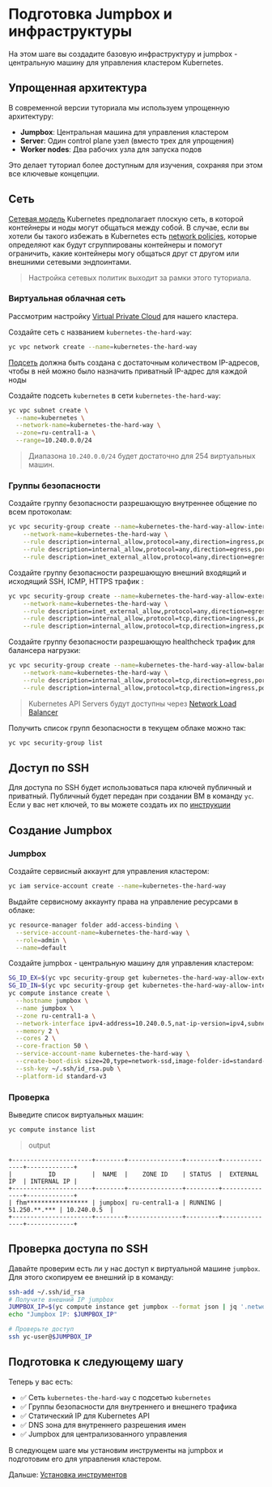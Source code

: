 # Подготовка Jumpbox и инфраструктуры

На этом шаге вы создадите базовую инфраструктуру и jumpbox - центральную машину для управления кластером Kubernetes.

## Упрощенная архитектура

В современной версии туториала мы используем упрощенную архитектуру:

- **Jumpbox**: Центральная машина для управления кластером
- **Server**: Один control plane узел (вместо трех для упрощения)
- **Worker nodes**: Два рабочих узла для запуска подов

Это делает туториал более доступным для изучения, сохраняя при этом все ключевые концепции.

## Сеть

[Сетевая модель](https://kubernetes.io/docs/concepts/cluster-administration/networking/#kubernetes-model) Kubernetes
предполагает плоскую сеть, в которой контейнеры и ноды могут общаться между собой. В случае, если вы хотели бы такого
избежать в Kubernetes
есть [network policies](https://kubernetes.io/docs/concepts/services-networking/network-policies/),
которые определяют как будут сгруппированы контейнеры и помогут ограничить, какие контейнеры могу общаться друг ст
другом или внешними сетевыми эндпоинтами.

> Настройка сетевых политик выходит за рамки этого туториала.

### Виртуальная облачная сеть

Рассмотрим настройку [Virtual Private Cloud](https://cloud.yandex.ru/docs/vpc/concepts/) для нашего кластера.

Создайте сеть с названием `kubernetes-the-hard-way`:

```bash
yc vpc network create --name=kubernetes-the-hard-way
```

[Подсеть](https://cloud.yandex.ru/docs/vpc/concepts/network#subnet) должна быть создана с достаточным количеством
IP-адресов, чтобы в ней можно было назначить приватный IP-адрес для каждой ноды

Создайте подсеть `kubernetes` в сети `kubernetes-the-hard-way`:

```bash
yc vpc subnet create \
  --name=kubernetes \
  --network-name=kubernetes-the-hard-way \
  --zone=ru-central1-a \
  --range=10.240.0.0/24
```

> Диапазона `10.240.0.0/24` будет достаточно для 254 виртуальных машин.

### Группы безопасности

Создайте группу безопасности разрешающую внутреннее общение по всем протоколам:

```bash
yc vpc security-group create --name=kubernetes-the-hard-way-allow-internal \
    --network-name=kubernetes-the-hard-way \
    --rule description=internal_allow,protocol=any,direction=ingress,port=any,predefined=self_security_group \
    --rule description=internal_allow,protocol=any,direction=egress,port=any,predefined=self_security_group \
    --rule description=inet_external_allow,protocol=any,direction=egress,port=any,v4-cidrs=0.0.0.0/0
```

Создайте группу безопасности разрешающую внешний входящий и исходящий SSH, ICMP, HTTPS трафик :

```bash
yc vpc security-group create --name=kubernetes-the-hard-way-allow-external \
    --network-name=kubernetes-the-hard-way \
    --rule description=inet_external_allow,protocol=any,direction=egress,port=any,v4-cidrs=0.0.0.0/0 \
    --rule description=internal_allow,protocol=tcp,direction=ingress,port=22,v4-cidrs=0.0.0.0/0 \
    --rule description=internal_allow,protocol=tcp,direction=ingress,port=6443,v4-cidrs=0.0.0.0/0
```

Создайте группу безопасности разрешающую healthcheck трафик для балансера нагрузки:

```bash
yc vpc security-group create --name=kubernetes-the-hard-way-allow-balancer \
    --network-name=kubernetes-the-hard-way \
    --rule description=internal_allow,protocol=tcp,direction=egress,port=80,predefined=loadbalancer_healthchecks \
    --rule description=internal_allow,protocol=tcp,direction=ingress,port=80,predefined=loadbalancer_healthchecks
```

> Kubernetes API Servers будут доступны
> через [Network Load Balancer](https://cloud.yandex.ru/docs/network-load-balancer/concepts/)

Получить список групп безопасности в текущем облаке можно так:

```bash
yc vpc security-group list
```

## Доступ по SSH

Для доступа по SSH будет использоваться пара ключей публичный и приватный. Публичный будет передан при создании ВМ в
команду `yc`. Если у вас нет ключей, то вы можете создать их
по [инструкции](https://cloud.yandex.ru/docs/compute/operations/vm-connect/ssh#creating-ssh-keys)

## Создание Jumpbox

### Jumpbox

Coздайте сервисный аккаунт для управления кластером:

```bash
yc iam service-account create --name=kubernetes-the-hard-way
```

Выдайте сервисному аккаунту права на управление ресурсами в облаке:

```bash
yc resource-manager folder add-access-binding \
  --service-account-name=kubernetes-the-hard-way \
  --role=admin \
  --name=default
```

Создайте jumpbox - центральную машину для управления кластером:

```bash
SG_ID_EX=$(yc vpc security-group get kubernetes-the-hard-way-allow-external --format json | jq '.id' -r)
SG_ID_IN=$(yc vpc security-group get kubernetes-the-hard-way-allow-internal --format json | jq '.id' -r)
yc compute instance create \
  --hostname jumpbox \
  --name jumpbox \
  --zone ru-central1-a \
  --network-interface ipv4-address=10.240.0.5,nat-ip-version=ipv4,subnet-name=kubernetes,security-group-ids=\[$SG_ID_EX,$SG_ID_IN\] \
  --memory 2 \
  --cores 2 \
  --core-fraction 50 \
  --service-account-name kubernetes-the-hard-way \
  --create-boot-disk size=20,type=network-ssd,image-folder-id=standard-images,image-family=debian-12 \
  --ssh-key ~/.ssh/id_rsa.pub \
  --platform-id standard-v3
```

### Проверка

Выведите список виртуальных машин:

```bash
yc compute instance list
```

> output

```
+----------------------+--------+---------------+---------+---------------+-------------+
|          ID          |  NAME  |    ZONE ID    | STATUS  |  EXTERNAL IP  | INTERNAL IP |
+----------------------+--------+---------------+---------+---------------+-------------+
| fhm***************** | jumpbox| ru-central1-a | RUNNING | 51.250.**.*** | 10.240.0.5  |
+----------------------+--------+---------------+---------+---------------+-------------+
```

## Проверка доступа по SSH

Давайте проверим есть ли у нас доступ к виртуальной машине `jumpbox`.
Для этого скопируем ее внешний ip в команду:

```bash
ssh-add ~/.ssh/id_rsa
# Получите внешний IP jumpbox
JUMPBOX_IP=$(yc compute instance get jumpbox --format json | jq '.network_interfaces[0].primary_v4_address.one_to_one_nat.address' -r)
echo "Jumpbox IP: $JUMPBOX_IP"

# Проверьте доступ
ssh yc-user@$JUMPBOX_IP
```

## Подготовка к следующему шагу

Теперь у вас есть:

- ✅ Сеть `kubernetes-the-hard-way` с подсетью `kubernetes`
- ✅ Группы безопасности для внутреннего и внешнего трафика
- ✅ Статический IP для Kubernetes API
- ✅ DNS зона для внутреннего разрешения имен
- ✅ Jumpbox для централизованного управления

В следующем шаге мы установим инструменты на jumpbox и подготовим его для управления кластером.

Дальше: [Установка инструментов](03-client-tools.md)
